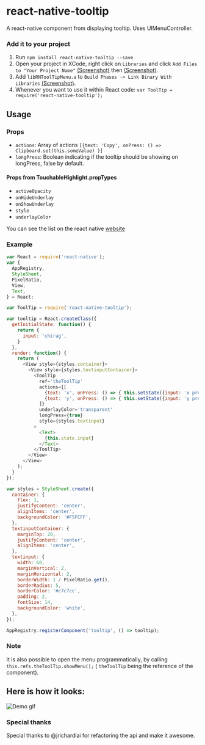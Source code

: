 # react-native-tooltip

A react-native component from displaying tooltip. Uses UIMenuController.

### Add it to your project

1. Run `npm install react-native-tooltip --save`
2. Open your project in XCode, right click on `Libraries` and click `Add
   Files to "Your Project Name"` [(Screenshot)](http://url.brentvatne.ca/jQp8) then [(Screenshot)](http://url.brentvatne.ca/1gqUD).
3. Add `libRNToolTipMenu.a` to `Build Phases -> Link Binary With Libraries`
   [(Screenshot)](http://url.brentvatne.ca/17Xfe).
4. Whenever you want to use it within React code: `var ToolTip = require('react-native-tooltip');`

## Usage

### Props

- `actions`: Array of actions `[{text: 'Copy', onPress: () => Clipboard.set(this.someValue) }]`
- `longPress`: Boolean indicating if the tooltip should be showing on longPress, false by default.

#### Props from TouchableHighlight.propTypes

- `activeOpacity`
- `onHideUnderlay`
- `onShowUnderlay`
- `style`
- `underlayColor`

You can see the list on the react native [website](https://facebook.github.io/react-native/docs/touchablehighlight.html#content)

### Example

```javascript
var React = require('react-native');
var {
  AppRegistry,
  StyleSheet,
  PixelRatio,
  View,
  Text,
} = React;

var ToolTip = require('react-native-tooltip');

var tooltip = React.createClass({
  getInitialState: function() {
    return {
      input: 'chirag',
    }
  },
  render: function() {
    return (
      <View style={styles.container}>
        <View style={styles.textinputContainer}>
          <ToolTip
            ref='theToolTip'
            actions={[
              {text: 'x', onPress: () => { this.setState({input: 'x pressed'}) }},
              {text: 'y', onPress: () => { this.setState({input: 'y pressed'}) }}
            ]}
            underlayColor='transparent'
            longPress={true}
            style={styles.textinput}
          >
            <Text>
              {this.state.input}
            </Text>
          </ToolTip>
        </View>
      </View>
    );
  }
});

var styles = StyleSheet.create({
  container: {
    flex: 1,
    justifyContent: 'center',
    alignItems: 'center',
    backgroundColor: '#F5FCFF',
  },
  textinputContainer: {
    marginTop: 20,
    justifyContent: 'center',
    alignItems: 'center',
  },
  textinput: {
    width: 60,
    marginVertical: 2,
    marginHorizontal: 2,
    borderWidth: 1 / PixelRatio.get(),
    borderRadius: 5,
    borderColor: '#c7c7cc',
    padding: 2,
    fontSize: 14,
    backgroundColor: 'white',
  },
});

AppRegistry.registerComponent('tooltip', () => tooltip);
```

### Note

It is also possible to open the menu programmatically, by calling `this.refs.theToolTip.showMenu();` ( `theToolTip` being the reference of the component).

## Here is how it looks:
![Demo gif](https://github.com/chirag04/react-native-tooltip/blob/master/screenshot.png)

### Special thanks
Special thanks to @jrichardlai for refactoring the api and make it awesome.
